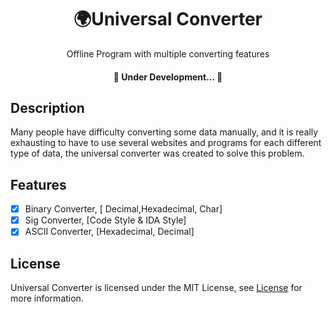 <h1 align="center">🌍Universal Converter</h1>
<p align="center">Offline Program with multiple converting features</p>
<h4 align="center"> 
	🚧  Under Development...  🚧
</h4>

## Description ##
Many people have difficulty converting some data manually, and it is really exhausting to have to use several websites and programs for each different type of data, the universal converter was created to solve this problem.


## Features
- [x] Binary Converter, [ Decimal,Hexadecimal, Char]
- [x] Sig Converter, [Code Style & IDA Style]
- [x] ASCII Converter, [Hexadecimal, Decimal]

## License

Universal Converter is licensed under the MIT License, see [License](https://github.com/Static-Will/Universal-Converter/blob/main/LICENSE) for more information.
